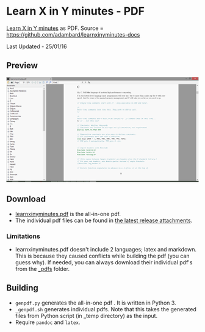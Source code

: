 # Learn X in Y minutes - PDF

[Learn X in Y minutes](http://learnxinyminutes.com) as PDF. Source = https://github.com/adambard/learnxinyminutes-docs

Last Updated - 25/01/16


## Preview
![Screenshot](screenshot.png)


## Download

* [learnxinyminutes.pdf](https://github.com/aviaryan/learnxinyminutes-pdf/releases/download/v1.0.0/learnxinyminutes.pdf) is the all-in-one pdf.
* The individual pdf files can be found in [the latest release attachments](https://github.com/aviaryan/learnxinyminutes-pdf/releases/latest).


### Limitations

* learnxinyminutes.pdf doesn't include 2 languages; latex and markdown. This is because they caused conflicts while building the pdf (you can guess why). If needed, you can always download their individual pdf's from the [_pdfs](_pdfs) folder.
 

## Building

* `genpdf.py` generates the all-in-one pdf . It is written in Python 3.
* `_genpdf.sh` generates individual pdfs. Note that this takes the generated files from Python script (in _temp directory) as the input.
* Require `pandoc` and `latex`.